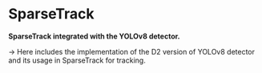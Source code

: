 # SparseTrack
**SparseTrack integrated with the YOLOv8 detector.**

-> Here includes the implementation of the D2 version of YOLOv8 detector and its usage in SparseTrack for tracking.


